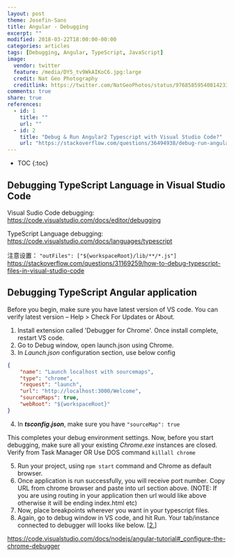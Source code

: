 ```yaml
---
layout: post
theme: Josefin-Sans
title: Angular - Debugging
excerpt: ""
modified: 2018-03-22T18:00:00-00:00
categories: articles
tags: [Debugging, Angular, TypeScript, JavaScript]
image:
  vendor: twitter
  feature: /media/DY5_tv9WkAIKoC6.jpg:large
  credit: Nat Geo Photography
  creditlink: https://twitter.com/NatGeoPhotos/status/976858595408142338
comments: true
share: true
references:
  - id: 1
    title: ""
    url: ""
  - id: 2
    title: "Debug & Run Angular2 Typescript with Visual Studio Code?"
    url: "https://stackoverflow.com/questions/36494938/debug-run-angular2-typescript-with-visual-studio-code"
---
```


* TOC
{:toc}


## Debugging TypeScript Language in Visual Studio Code

Visual Sudio Code debugging:
https://code.visualstudio.com/docs/editor/debugging

TypeScript Language debugging:
https://code.visualstudio.com/docs/languages/typescript

注意设置：
`"outFiles": ["${workspaceRoot}/lib/**/*.js"]`
https://stackoverflow.com/questions/31169259/how-to-debug-typescript-files-in-visual-studio-code


## Debugging TypeScript Angular application

Before you begin, make sure you have latest version of VS code. You can verify latest version – Help > Check For Updates or About.

1. Install extension called 'Debugger for Chrome'. Once install complete, restart VS code.
2. Go to Debug window, open launch.json using Chrome.
3. In *Launch.json* configuration section, use below config
```json
{
    "name": "Launch localhost with sourcemaps",
    "type": "chrome",
    "request": "launch",
    "url": "http://localhost:3000/Welcome",
    "sourceMaps": true,
    "webRoot": "${workspaceRoot}"
}
```
4. In *__tsconfig.json__*, make sure you have `"sourceMap": true`

This completes your debug environment settings. Now, before you start debugging, make sure all your existing *Chrome.exe* instances are closed. Verify from Task Manager OR Use DOS command `killall chrome`

5. Run your project, using `npm start` command and Chrome as default browser.
6. Once application is run successfully, you will receive port number. Copy URL from chrome browser and paste into url section above. (NOTE: If you are using routing in your application then url would like above otherwise it will be ending index.html etc)
7. Now, place breakpoints wherever you want in your typescript files.
8. Again, go to debug window in VS code, and hit Run. Your tab/instance connected to debugger will looks like below.
[[2.](#reference-2)]


https://code.visualstudio.com/docs/nodejs/angular-tutorial#_configure-the-chrome-debugger
